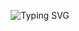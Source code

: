 <p align="center">
  <img src="https://readme-typing-svg.herokuapp.com?font=JetBrains+Mono&weight=600&size=24&pause=1000&color=36BCF7&center=true&vCenter=true&width=800&lines=Hey+there%2C+I'm+Krshnaa.;I'm+not+a+developer%2C+I+just+copy+and+paste+code." alt="Typing SVG" />
</p>
  
